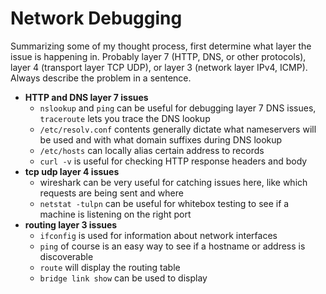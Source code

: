 # Network Debugging
Summarizing some of my thought process, first determine what layer the issue is happening in. Probably layer 7 (HTTP, DNS, or other protocols), layer 4 (transport layer TCP UDP), or layer 3 (network layer IPv4, ICMP). Always describe the problem in a sentence.
- **HTTP and DNS layer 7 issues** 
  - `nslookup` and `ping` can be useful for debugging layer 7 DNS issues, `traceroute` lets you trace the DNS lookup
  - `/etc/resolv.conf` contents generally dictate what nameservers will be used and with what domain suffixes during DNS lookup
  - `/etc/hosts` can locally alias certain address to records
  - `curl -v` is useful for checking HTTP response headers and body
- **tcp udp layer 4 issues** 
  - wireshark can be very useful for catching issues here, like which requests are being sent and where
  - `netstat -tulpn` can be useful for whitebox testing to see if a machine is listening on the right port
- **routing layer 3 issues** 
  - `ifconfig` is used for information about network interfaces
  - `ping` of course is an easy way to see if a hostname or address is discoverable
  - `route` will display the routing table
  - `bridge link show` can be used to display
  
